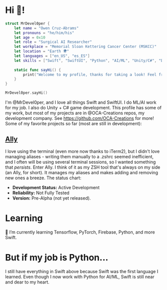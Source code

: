 # Hi 👋!
```swift
struct MrDevel0per {
    let name = "Owen Cruz-Abrams"
    let pronouns = "he/him/his"
    let age = 0x10
    let role = "Surgical AI Researcher"
    let workplace = "Memorial Sloan Kettering Cancer Center (MSKCC)"
    let location = "Earth 🌍"
    let languages = ["en_US", "es_ES"]
    let skills = ["Swift", "SwiftUI", "Python", "AI/ML", "Unity/C#", "Dart/Flutter", "Java"]
    
    static func sayHi() {
        print("Welcome to my profile, thanks for taking a look! Feel free to check out any of my projects.")
    }
}

MrDevel0per.sayHi()
```
I'm @MrDevel0per, and I love all things Swift and SwiftUI. I do ML/AI work for my job. I also do Unity + C# game development. This profile has some of my work, but most of my projects are in @OCA-Creations repos, my development company. See https://github.com/OCA-Creations for more! Some of my favorite projects so far (most are still in development):
## [Ally](https://github.com/OCA-Creations/Ally)
I love using the terminal (even more now thanks to iTerm2), but I didn't love managing aliases - writing them manually to a .zshrc seemed inefficient, and I often will be using several terminal sessions, so I wanted something that _persists_. Enter Ally. I think of it as my ZSH tool that's always on my side (an Ally, for short). It manages my aliases and makes adding and removing new ones a breeze. The status chart:
  - **Development Status:** Active Development
  - **Reliability:** Not Fully Tested
  - **Version:** Pre-Alpha (not yet released).

# Learning
🌱 I’m currently learning Tensorflow, PyTorch, Firebase, Python, and more Swift.

# But if my job is Python...
I still have everything in Swift above because Swift was the first language I learned. Even though I now work with Python for AI/ML, Swift is still near and dear to my heart.


<!-- <img width="100%" src="https://github-readme-stats.vercel.app/api?username=MrDevel0per&show_icons=true&theme=tokyonight" />
